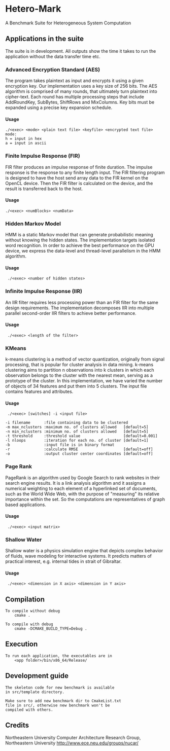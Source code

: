 # Hetero-Mark

A Benchmark Suite for Heterogeneous System Computation

## Applications in the suite

The suite is in development. All outputs show the time it takes to run
the application without the data transfer time etc.

### Advanced Encryption Standard (AES)

The program takes plaintext as input and encrypts it using a given
encryption key. Our implementation uses a key size of 256 bits. The
AES algorithm is comprised of many rounds, that ultimately turn
plaintext into cipher-text. Each round has multiple processing steps
that include AddRoundKey, SubBytes, ShiftRows and MixColumns. Key bits
 must be expanded using a precise key expansion schedule.

#### Usage

    ./<exec> <mode> <plain text file> <keyfile> <encrypted text file>
    mode:
    h = input in hex
    a = input in ascii

### Finite Impulse Response (FIR)

FIR filter produces an impulse response of finite duration. The impulse
 response is the response to any finite length input. The FIR filtering
 program is designed to have the host send array data to the FIR kernel
 on the OpenCL device. Then the FIR filter is calculated on the device,
 and the result is transferred back to the host.

#### Usage

    ./<exec> <numBlocks> <numData>

### Hidden Markov Model

HMM is a static Markov model that can generate probabilistic meaning
 without knowing the hidden states. The implementation
targets isolated word recognition. In order to achieve the
best performance on the GPU device, we express the data-level
and thread-level parallelism in the HMM algorithm.

#### Usage
     ./<exec> <number of hidden states>

### Infinite Impulse Response (IIR)

An IIR filter requires less processing
power than an FIR filter for
the same design requirements. The implementation decomposes
IIR into multiple parallel second-order IIR filters to achieve better
performance.

#### Usage

     ./<exec> <length of the filter>

### KMeans

k-means clustering is a method of vector quantization, originally from
 signal processing, that is popular for cluster analysis in data mining.
 k-means clustering aims to partition n observations into k clusters in
 which each observation belongs to the cluster with the nearest mean,
 serving as a prototype of the cluster. In this implementation, we have
 varied the number of objects of 34 features and put them into 5 clusters.
 The input file contains features and attributes.

#### Usage
     ./<exec> [switches] -i <input file>

	-i filename      :file containing data to be clustered
	-m max_nclusters :maximum no. of clusters allowed   [default=5]
	-n min_nclusters :minimum no. of clusters allowed   [default=5]
	-t threshold     :threshold value                   [default=0.001]
	-l nloops        :iteration for each no. of cluster [default=1]
	-b               :input file is in binary format
	-r               :calculate RMSE                    [default=off]
	-o               :output cluster center coordinates [default=off]

### Page Rank

PageRank is an algorithm used by Google Search to rank websites in their
 search engine results. It is a link analysis algorithm and it assigns a
 numerical weighting to each element of a hyperlinked set of documents,
 such as the World Wide Web, with the purpose of "measuring" its relative
 importance within the set. So the computations are representatives of graph
 based applications.

#### Usage
     ./<exec> <input matrix>

### Shallow Water

Shallow water is a physics simulation engine that depicts complex
 behavior of fluids, wave modeling for interactive systems. It predicts
 matters of practical interest, e.g. internal tides in strait of Gibraltar.

#### Usage
     ./<exec> <dimension in X axis> <dimension in Y axis>


## Compilation

    To compile without debug
        cmake .

    To compile with debug
        cmake -DCMAKE_BUILD_TYPE=Debug .


## Execution

    To run each application, the executables are in
        <app folder>/bin/x86_64/Release/

## Development guide

    The skeleton code for new benchmark is available
    in src/template directory.

    Make sure to add new benchmark dir to CmakeList.txt
    file in src/, otherwise new benchmark won't be
    compiled with others.

## Credits

Northeastern University Computer Architecture Research Group,
Northeastern University
http://www.ece.neu.edu/groups/nucar/





